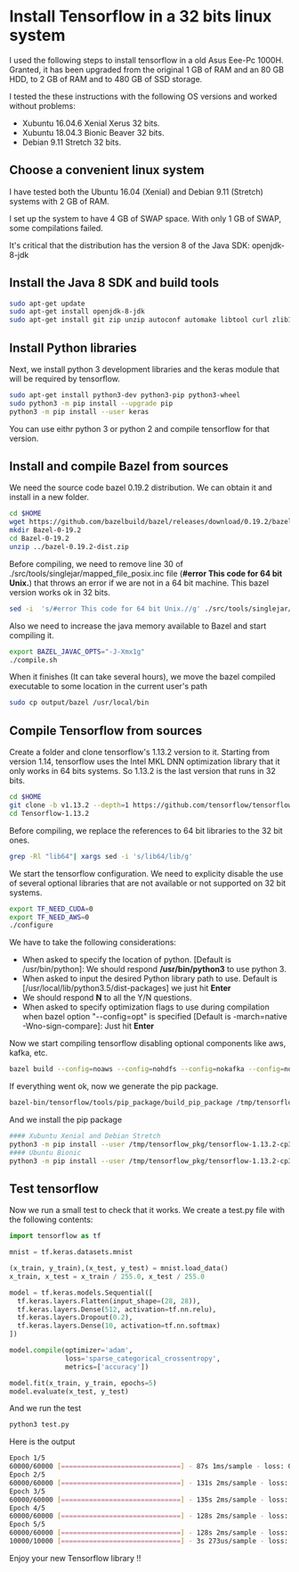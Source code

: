 # Install Tensorflow in a 32 bits linux system

I used the following steps to install tensorflow in a old Asus Eee-Pc 1000H. Granted, it has been upgraded from the original 1 GB of RAM and an 80 GB HDD, to 2 GB of RAM and to 480 GB of SSD storage.

I tested the these instructions with the following OS versions and worked without problems:
* Xubuntu 16.04.6 Xenial Xerus 32 bits.
* Xubuntu 18.04.3 Bionic Beaver 32 bits.
* Debian 9.11 Stretch 32 bits.

## Choose a convenient linux system

I have tested both the Ubuntu 16.04 (Xenial) and Debian 9.11 (Stretch) systems with 2 GB of RAM.

I set up the system to have 4 GB of SWAP space. With only 1 GB of SWAP, some compilations failed.

It's critical that the distribution has the version 8 of the Java SDK: openjdk-8-jdk

## Install the Java 8 SDK and build tools

``` bash
sudo apt-get update
sudo apt-get install openjdk-8-jdk
sudo apt-get install git zip unzip autoconf automake libtool curl zlib1g-dev swig build-essential
```

## Install Python libraries

Next, we install python 3 development libraries and the keras module that will be required by tensorflow.

``` bash
sudo apt-get install python3-dev python3-pip python3-wheel
sudo python3 -m pip install --upgrade pip
python3 -m pip install --user keras
```

You can use eithr python 3 or python 2 and compile tensorflow for that version. 

## Install and compile Bazel from sources

We need the source code bazel 0.19.2 distribution. We can obtain it and install in a new folder.

``` bash
cd $HOME
wget https://github.com/bazelbuild/bazel/releases/download/0.19.2/bazel-0.19.2-dist.zip
mkdir Bazel-0-19.2
cd Bazel-0-19.2
unzip ../bazel-0.19.2-dist.zip
```

Before compiling, we need to remove line 30 of ./src/tools/singlejar/mapped_file_posix.inc file (**#error This code for 64 bit Unix.**) that throws an error if we are not in a 64 bit machine. This bazel version works ok in 32 bits.

``` bash
sed -i  's/#error This code for 64 bit Unix.//g' ./src/tools/singlejar/mapped_file_posix.inc
```

Also we need to increase the java memory available to Bazel and start compiling it.

``` bash
export BAZEL_JAVAC_OPTS="-J-Xmx1g"
./compile.sh
```

When it finishes (It can take several hours), we move the bazel compiled executable to some location in the current user's path

``` bash
sudo cp output/bazel /usr/local/bin
```

## Compile Tensorflow from sources

Create a folder and clone tensorflow's 1.13.2 version to it. Starting from version 1.14, tensorflow uses the Intel MKL DNN optimization library that it only works in 64 bits systems. So 1.13.2 is the last version that runs in 32 bits.

``` bash
cd $HOME
git clone -b v1.13.2 --depth=1 https://github.com/tensorflow/tensorflow Tensorflow-1.13.2
cd Tensorflow-1.13.2
```

Before compiling, we replace the references to 64 bit libraries to the 32 bit ones.

``` bash
grep -Rl "lib64"| xargs sed -i 's/lib64/lib/g'
```

We start the tensorflow configuration. We need to explicity disable the use of several optional libraries that are not available or not supported on 32 bit systems.

``` bash
export TF_NEED_CUDA=0
export TF_NEED_AWS=0
./configure
```

We have to take the following considerations:
* When asked to specify the location of python. [Default is /usr/bin/python]: We should respond **/usr/bin/python3** to use python 3.
* When asked to input the desired Python library path to use.  Default is [/usr/local/lib/python3.5/dist-packages] we just hit **Enter**
* We should respond **N** to all the Y/N questions.
* When asked to specify optimization flags to use during compilation when bazel option "--config=opt" is specified [Default is -march=native -Wno-sign-compare]: Just hit **Enter** 

Now we start compiling tensorflow disabling optional components like aws, kafka, etc.

``` bash
bazel build --config=noaws --config=nohdfs --config=nokafka --config=noignite --config=nonccl -c opt --verbose_failures //tensorflow/tools/pip_package:build_pip_package
```

If everything went ok, now we generate the pip package.

``` bash
bazel-bin/tensorflow/tools/pip_package/build_pip_package /tmp/tensorflow_pkg
```

And we install the pip package

``` bash
#### Xubuntu Xenial and Debian Stretch
python3 -m pip install --user /tmp/tensorflow_pkg/tensorflow-1.13.2-cp35-cp35m-linux_i686.whl
#### Ubuntu Bionic
python3 -m pip install --user /tmp/tensorflow_pkg/tensorflow-1.13.2-cp36-cp36m-linux_i686.whl 
``` 

## Test tensorflow

Now we run a small test to check that it works. We create a test.py file with the following contents:

``` python
import tensorflow as tf

mnist = tf.keras.datasets.mnist

(x_train, y_train),(x_test, y_test) = mnist.load_data()
x_train, x_test = x_train / 255.0, x_test / 255.0

model = tf.keras.models.Sequential([
  tf.keras.layers.Flatten(input_shape=(28, 28)),
  tf.keras.layers.Dense(512, activation=tf.nn.relu),
  tf.keras.layers.Dropout(0.2),
  tf.keras.layers.Dense(10, activation=tf.nn.softmax)
])

model.compile(optimizer='adam',
              loss='sparse_categorical_crossentropy',
              metrics=['accuracy'])

model.fit(x_train, y_train, epochs=5)
model.evaluate(x_test, y_test)
```

And we run the test

``` bash
python3 test.py
```
Here is the output

``` bash
Epoch 1/5
60000/60000 [==============================] - 87s 1ms/sample - loss: 0.2202 - acc: 0.9348
Epoch 2/5
60000/60000 [==============================] - 131s 2ms/sample - loss: 0.0963 - acc: 0.9703
Epoch 3/5
60000/60000 [==============================] - 135s 2ms/sample - loss: 0.0685 - acc: 0.9785
Epoch 4/5
60000/60000 [==============================] - 128s 2ms/sample - loss: 0.0526 - acc: 0.9828
Epoch 5/5
60000/60000 [==============================] - 128s 2ms/sample - loss: 0.0436 - acc: 0.9863
10000/10000 [==============================] - 3s 273us/sample - loss: 0.0666 - acc: 0.9800
```

Enjoy your new Tensorflow library !!
